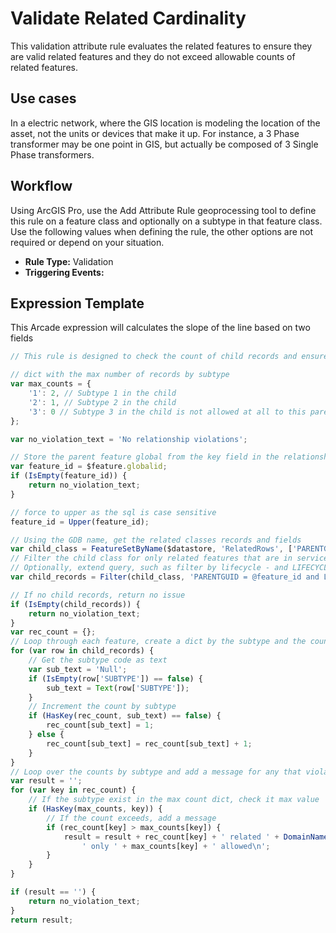 # Validate Related Cardinality

This validation attribute rule evaluates the related features to ensure they are valid related features and they do not exceed allowable counts of related features.

## Use cases

In a electric network, where the GIS location is modeling the location of the asset, not the units or devices that make it up.  For instance, a 3 Phase transformer may be one point in GIS, but actually be composed of 3 Single Phase transformers. 

## Workflow

Using ArcGIS Pro, use the Add Attribute Rule geoprocessing tool to define this rule on a feature class and optionally on a subtype in that feature class.  Use the following values when defining the rule, the other options are not required or depend on your situation.
  
  - **Rule Type:** Validation
  - **Triggering Events:** 

## Expression Template

This Arcade expression will calculates the slope of the line based on two fields
```js
// This rule is designed to check the count of child records and ensure they do not exceed the required amount

// dict with the max number of records by subtype
var max_counts = {
    '1': 2, // Subtype 1 in the child
    '2': 1, // Subtype 2 in the child
    '3': 0 // Subtype 3 in the child is not allowed at all to this parent
};

var no_violation_text = 'No relationship violations';

// Store the parent feature global from the key field in the relationship
var feature_id = $feature.globalid;
if (IsEmpty(feature_id)) {
    return no_violation_text;
}

// force to upper as the sql is case sensitive
feature_id = Upper(feature_id);

// Using the GDB name, get the related classes records and fields
var child_class = FeatureSetByName($datastore, 'RelatedRows', ['PARENTGUID', 'SUBTYPE', 'LIFECYCLE'], false);
// Filter the child class for only related features that are in service
// Optionally, extend query, such as filter by lifecycle - and LIFECYCLE <> 1
var child_records = Filter(child_class, 'PARENTGUID = @feature_id and LIFECYCLE <> 1');

// If no child records, return no issue
if (IsEmpty(child_records)) {
    return no_violation_text;
}
var rec_count = {};
// Loop through each feature, create a dict by the subtype and the count of child records
for (var row in child_records) {
    // Get the subtype code as text
    var sub_text = 'Null';
    if (IsEmpty(row['SUBTYPE']) == false) {
        sub_text = Text(row['SUBTYPE']);
    }
    // Increment the count by subtype
    if (HasKey(rec_count, sub_text) == false) {
        rec_count[sub_text] = 1;
    } else {
        rec_count[sub_text] = rec_count[sub_text] + 1;
    }
}
// Loop over the counts by subtype and add a message for any that violate the counts
var result = '';
for (var key in rec_count) {
    // If the subtype exist in the max count dict, check it max value
    if (HasKey(max_counts, key)) {
        // If the count exceeds, add a message
        if (rec_count[key] > max_counts[key]) {
            result = result + rec_count[key] + ' related ' + DomainName(child_class, 'SUBTYPE', key) +
                ' only ' + max_counts[key] + ' allowed\n';
        }
    }
}

if (result == '') {
    return no_violation_text;
}
return result;

```
